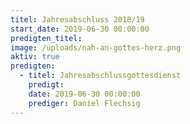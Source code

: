 ```yaml
---
titel: Jahresabschluss 2018/19
start_date: 2019-06-30 00:00:00
predigten_titel:
image: /uploads/nah-an-gottes-herz.png
aktiv: true
predigten:
  - titel: Jahresabschlussgottesdienst
    predigt:
    date: 2019-06-30 00:00:00
    prediger: Daniel Flechsig
---
```


